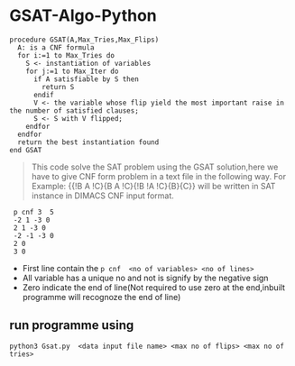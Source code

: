 # GSAT-Algo-Python
```
procedure GSAT(A,Max_Tries,Max_Flips)
  A: is a CNF formula
  for i:=1 to Max_Tries do
    S <- instantiation of variables
    for j:=1 to Max_Iter do
      if A satisfiable by S then
        return S
      endif
      V <- the variable whose flip yield the most important raise in the number of satisfied clauses;
      S <- S with V flipped;
    endfor
  endfor
  return the best instantiation found
end GSAT
```

> This code solve the SAT problem using the GSAT solution,here we have to give CNF form problem in a text file in the following way.
> For Example: {{!B A !C}{B A !C}{!B !A !C}{B}{C}} will be written in SAT instance in DIMACS CNF input format.
```
 p cnf 3  5
 -2 1 -3 0
 2 1 -3 0
 -2 -1 -3 0
 2 0
 3 0
 ```
 
- First line contain the  `p cnf  <no of variables> <no of lines>`
- All variable has a unique no and not is signify by the negative sign
- Zero indicate the end of line(Not required to use zero at the end,inbuilt programme will recognoze the end of line)
  
## run programme using
```
python3 Gsat.py  <data input file name> <max no of flips> <max no of tries>
```
